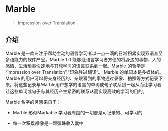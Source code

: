 # Marble

> Impression over Translation



## 介绍

Marble 是一款专注于帮助主动的语言学习者以一点一滴的日常积累实现双语甚至多语能力的软件产品。Marble 1.0 能够让语言学习者方便的将身边的事物、人的感情、生活琐事快速地与其想学习的语言联系到一起。Marble 的哲学是 “Impression over Translation”,“印象胜过翻译“。 Marble 的单词本是多媒体的。Marble 的用户可以将亲身经历的、亲眼看到的事物通过录像、拍照等方式记录下来。将这些记录与Marble用户想学的语言的单词或句子联系到一起从而让学习者让这些单词或句子与其经历产生紧密的联系从而实现高效的学习的目的。



Marble 名字的灵感来自于：

- Marble 形似Markable 学习者周围的一切都是可记录的、可学习的

- 每一次积累都像是一颗弹珠收入囊中

